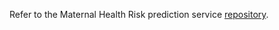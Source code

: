 Refer to the Maternal Health Risk prediction service [repository](https://github.com/Peco602/maternal-health-risk).
